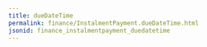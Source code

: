 ```yaml
---
title: dueDateTime
permalink: finance/InstalmentPayment.dueDateTime.html
jsonid: finance_instalmentpayment_duedatetime
---
```

